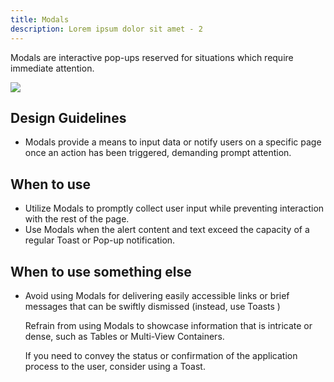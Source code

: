 ```yaml
---
title: Modals
description: Lorem ipsum dolor sit amet - 2
---
```

Modals are interactive pop-ups reserved for situations which require immediate attention.

![](/modal.svg)

## Design Guidelines

* Modals provide a means to input data or notify users on a specific page once an action has been triggered, demanding prompt attention.

## When to use

* Utilize Modals to promptly collect user input while preventing interaction with the rest of the page.
* Use Modals when the alert content and text exceed the capacity of a regular Toast or Pop-up notification.

## When to use something else

* Avoid using Modals for delivering easily accessible links or brief messages that can be swiftly dismissed (instead, use Toasts )

  Refrain from using Modals to showcase information that is intricate or dense, such as Tables or Multi-View Containers.

  If you need to convey the status or confirmation of the application process to the user, consider using a Toast.